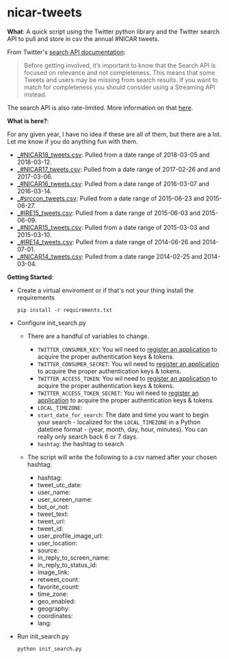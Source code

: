 nicar-tweets
============

**What**: A quick script using the Twitter python library and the Twitter search API to pull and store in csv the annual #NICAR tweets.


From Twitter's [search API documentation](https://dev.twitter.com/rest/public/search):

>Before getting involved, it’s important to know that the Search API is focused on relevance and not completeness. This means that some Tweets and users may be missing from search results. If you want to match for completeness you should consider using a Streaming API instead.

The search API is also rate-limited. More information on that [here](https://dev.twitter.com/rest/public/rate-limiting).

**What is here?**:

For any given year, I have no idea if these are all of them, but there are a lot. Let me know if you do anything fun with them.

* [_#NICAR18_tweets.csv](_%23NICAR18_tweets.csv): Pulled from a date range of 2018-03-05 and 2018-03-12.
* [_#NICAR17_tweets.csv](_%23NICAR17_tweets.csv): Pulled from a date range of 2017-02-26 and and 2017-03-06.
* [_#NICAR16_tweets.csv](_%23NICAR16_tweets.csv): Pulled from a date range of 2016-03-07 and 2016-03-14.
* [_#srccon_tweets.csv](_%23srccon_tweets.csv): Pulled from a date range of 2015-06-23 and 2015-06-27.
* [_#IRE15_tweets.csv](_%23IRE15_tweets.csv): Pulled from a date range of 2015-06-03 and 2015-06-09.
* [_#NICAR15_tweets.csv](_%23NICAR15_tweets.csv): Pulled from a date range of 2015-03-03 and 2015-03-10.
* [_#IRE14_tweets.csv](_%23IRE14_tweets.csv): Pulled from a date range of 2014-06-26 and 2014-07-01.
* [_#NICAR14_tweets.csv](_%23NICAR14_tweets.csv): Pulled from a date range 2014-02-25 and 2014-03-04.

**Getting Started**:

* Create a virtual enviroment or if that's not your thing install the requirements

    ```pip install -r requirements.txt```

* Configure init_search.py
    * There are a handful of variables to change.
        * ```TWITTER_CONSUMER_KEY```: You wil need to [register an application](https://apps.twitter.com/) to acquire the proper authentication keys & tokens.
        * ```TWITTER_CONSUMER_SECRET```: You wil need to [register an application](https://apps.twitter.com/) to acquire the proper authentication keys & tokens.
        * ```TWITTER_ACCESS_TOKEN```: You wil need to [register an application](https://apps.twitter.com/) to acquire the proper authentication keys & tokens.
        * ```TWITTER_ACCESS_TOKEN_SECRET```: You wil need to [register an application](https://apps.twitter.com/) to acquire the proper authentication keys & tokens.
        * ```LOCAL_TIMEZONE```:
        * ```start_date_for_search```: The date and time you want to begin your search - localized for the ```LOCAL_TIMEZONE``` in a Python datetime format - (year, month, day, hour, minutes). You can really only search back 6 or 7 days.
        * ```hashtag```: the hashtag to search

    * The script will write the following to a csv named after your chosen hashtag:
        * hashtag:
        * tweet_utc_date:
        * user_name:
        * user_screen_name:
        * bot_or_not:
        * tweet_text:
        * tweet_url:
        * tweet_id:
        * user_profile_image_url:
        * user_location:
        * source:
        * in_reply_to_screen_name:
        * in_reply_to_status_id:
        * image_link:
        * retweet_count:
        * favorite_count:
        * time_zone:
        * geo_enabled:
        * geography:
        * coordinates:
        * lang:

* Run init_search.py

    ```python init_search.py```
